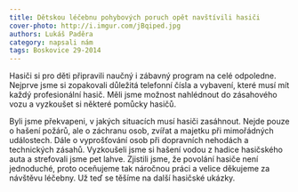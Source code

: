 ```yaml
---
title: Dětskou léčebnu pohybových poruch opět navštívili hasiči
cover-photo: http://i.imgur.com/jBqiped.jpg
authors: Lukáš Paděra
category: napsali nám
tags: Boskovice 29-2014 
---
```


Hasiči si pro děti připravili naučný i zábavný program na celé odpoledne. Nejprve jsme si zopakovali důležitá telefonní čísla a vybavení, které musí mít každý profesionální hasič. Měli jsme možnost nahlédnout do zásahového vozu a vyzkoušet si některé pomůcky hasičů.

Byli jsme překvapeni, v jakých situacích musí hasiči zasáhnout. Nejde pouze o hašení požárů, ale o záchranu osob, zvířat a majetku při mimořádných událostech. Dále o vyprošťování osob při dopravních nehodách a technických zásahů. Vyzkoušeli jsme si hašení vodou z hadice hasičského auta a strefovali jsme pet lahve. Zjistili jsme, že povolání hasiče není jednoduché, proto oceňujeme tak náročnou práci a velice děkujeme za návštěvu léčebny. Už teď se těšíme na další hasičské ukázky.